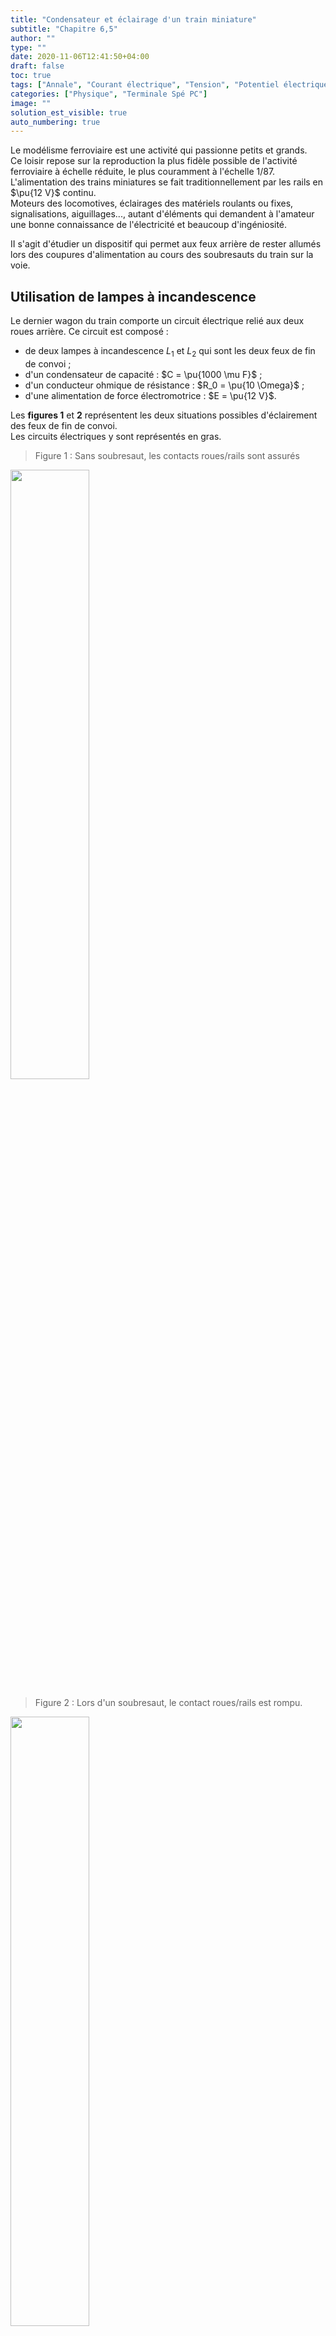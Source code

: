```yaml
---
title: "Condensateur et éclairage d'un train miniature"
subtitle: "Chapitre 6,5"
author: ""
type: ""
date: 2020-11-06T12:41:50+04:00
draft: false
toc: true
tags: ["Annale", "Courant électrique", "Tension", "Potentiel électrique", "Générateur", "Dipôle", "Branche", "Maille", "Nœud", "Loi des nœuds", "Loi des mailles", "Loi d'Ohm", "Résistance","Condensateur", "Équation différentielle linéaire à coefficients constants"]
categories: ["Physique", "Terminale Spé PC"]
image: ""
solution_est_visible: true
auto_numbering: true
---
```


Le modélisme ferroviaire est une activité qui passionne petits et grands.  
Ce loisir repose sur la reproduction la plus fidèle possible de l'activité ferroviaire à échelle réduite, le plus couramment à l'échelle 1/87.  
L'alimentation des trains miniatures se fait traditionnellement par les rails en $\pu{12 V}$ continu.  
Moteurs des locomotives, éclairages des matériels roulants ou fixes, signalisations, aiguillages..., autant d'éléments qui demandent à l'amateur une bonne connaissance de l'électricité et beaucoup d'ingéniosité.


II s'agit d'étudier un dispositif qui permet aux feux arrière de rester allumés lors des coupures d'alimentation au cours des soubresauts du train sur la voie.


## Utilisation de lampes à incandescence

Le dernier wagon du train comporte un circuit électrique relié aux deux roues arrière. Ce circuit est composé :
- de deux lampes à incandescence $L_1$ et $L_2$ qui sont les deux feux de fin de convoi ;
- d'un condensateur de capacité : $C = \pu{1000 \mu F}$ ;
- d'un conducteur ohmique de résistance : $R_0 = \pu{10 \Omega}$ ;
- d'une alimentation de force électromotrice : $E = \pu{12 V}$.

Les **figures 1** et **2** représentent les deux situations possibles d'éclairement des feux de fin de convoi.   
Les circuits électriques y sont représentés en gras.

> Figure 1 : Sans soubresaut, les contacts roues/rails sont assurés
<img src="/terminales-pc/chap-5/chap-5-5-1.png" alt="" width="50%" />

> Figure 2 : Lors d'un soubresaut, le contact roues/rails est rompu.
<img src="/terminales-pc/chap-5/chap-5-5-2.png" alt="" width="50%" />

### Déplacement du train sans soubresaut

Le circuit électrique de la **figure 3** représente les branchements du circuit de la **figure 1**. On choisit les conventions électriques suivantes (indiquées sur le circuit) :

<img src="/terminales-pc/chap-5/chap-5-5-3.png" alt="" width="30%" />


1. Répondre *qualitativement, mais en justifiant,* aux deux questions suivantes :
    1. Pendant la charge du condensateur, les lampes de fin de convoi sont-elles parcourues par un courant ?
    2. Lorsque le condensateur est totalement chargé, existe-t-il un courant circulant dans la branche AB le contenant ?

2. Déterminer la valeur de la tension aux bornes du condensateur lorsqu'il est complètement chargé. Justifier la réponse.

3. Estimer l'ordre de grandeur du temps de charge du condensateur en s'aidant du calcul de la constante de temps $\tau$ du dipôle $(R_0,C)$.

### Déplacement du train avec soubresauts

En prenant de la vitesse, le train peut avoir des soubresauts et le contact train/rails est alors rompu pendant une durée $\Delta t_{\text{soubresaut}}$ de l'ordre du dixième de seconde.   
Pendant le soubresaut le condensateur se décharge dans les lampes. Sur le circuit électrique de la **figure 4** (correspondant à situation de la **figure 2**), on choisit les conventions électriques suivantes (indiquées sur le circuit) :

> Figure 4
<img src="/terminales-pc/chap-5/chap-5-5-4.png" alt="" width="33%" />

#### Données
- au début du soubresaut : $u_C(t = 0) = E = \pu{12 V}$ ;
- les lampes $L_1$ et $L_2$ sont identiques et assimilables à deux conducteurs ohmiques de résistances :  $R_1 = R_2 = R = \pu{100 \Omega}$ ;
- durée du soubresaut : $\Delta t_{\text{soubresaut}} = \pu{0,10 s}$.

4. Montrer que, pendant le soubresaut, l'équation différentielle relative à la tension $u_C$ aux bornes du condensateur est de la forme :
$$ u_C + (2R + R_0) C\\, \dfrac{\mathrm{d}u_C}{ \mathrm{dt} } = 0 $$

5. Vérifier que $u_C(t) = A\\, e^{ - \dfrac{t}{(2R + R_0) C} }$ est une solution possible de l’équation différentielle précédente et déterminer la valeur de $A$.

6. Donner l’expression de l’intensité $i(t)$ du courant. En déduire le signe de l’intensité $i(t)$.

L’expression de la puissance instantanée consommée par chaque lampe en fonction de l’intensité 	du courant est donnée par la relation : $p(t) = R\\, i^2(t)$.

7. On propose sur les **figures 5**, **6** et **7** de l'annexe, trois graphiques pouvant représenter l'allure 	de l'évolution de la puissance instantanée consommée par chaque lampe en fonction du temps, au cours de la décharge du condensateur.   
En utilisant l'expression de $i(t)$ et en justifiant, choisir la seule figure pouvant représenter cette évolution.

L'éclairement de chaque lampe est optimal pour une puissance consommée $P_0 = \pu{0,36 W}$. Toutefois, on considère que l’éclairement est satisfaisant si la puissance consommée est supérieure ou égale à 75&nbsp;% de la valeur de $P_0$.

8. Donner la durée d’éclairement satisfaisante pour chaque lampe à l’aide d’une détermination graphique sur la courbe choisie à la question 7. (expliciter les étapes du raisonnement).

9. Les lampes vont-elles éclairer de façon satisfaisante pendant toute la durée du soubresaut ?

## Utilisation de diodes électroluminescentes

On peut remplacer les lampes $L_1$ et $L_2$ par deux diodes électroluminescentes identiques notées $\text{DEL}_1$ et $\text{DEL}_2$ associées en série avec un conducteur ohmique de résistance $R_3$. Elles ont une durée de vie plus longue et une consommation énergétique plus faible que les lampes à incandescence.

Pendant un soubresaut, le schéma du circuit électrique devient :

> Figure 8
<img src="/terminales-pc/chap-5/chap-5-5-8.png" alt="" width="33%" />

Chaque diode électroluminescente émet de la lumière si elle est parcourue par un courant d'intensité supérieure à une intensité seuil $I_{\text{seuil}} = \pu{2,0 mA}$.
Au début du soubresaut, à $t = \pu{0 s}$, l'intensité prend sa valeur maximale $I_{\text{max}} = \pu{6,0 mA}$.

#### Données
- Conducteur ohmique de résistance $R_3 = \pu{1,5 k\Omega}$ ;
- On admet que la durée d'éclairement des diodes est de l'ordre de $$\Delta t = (R_3+R_0)C \\, \ln \left( \dfrac{I_{\text{max}}}{I_\text{seuil}}  \right)$$

10. Montrer par une analyse dimensionnelle que $\Delta t$ a bien la dimension d'un temps.

11. Calculer $\Delta t$ et indiquer si les diodes électroluminescentes vont éclairer pendant toute la durée du soubresaut.

## Annexe

> Puissance instantanée consommée par chaque lampe en fonction du temps $p = f(t)$.
<img src="/terminales-pc/chap-5/chap-5-5-5.png" alt="" width="90%" />
<img src="/terminales-pc/chap-5/chap-5-5-6.png" alt="" width="90%" />
<img src="/terminales-pc/chap-5/chap-5-5-7.png" alt="" width="90%" />

## Corrigé

- Exercice corrigé en classe